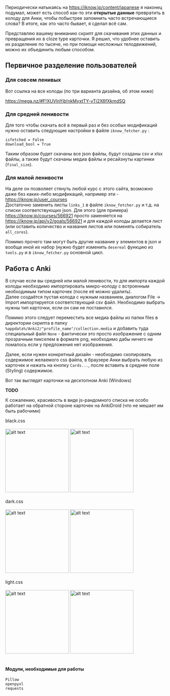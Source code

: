 Периодически натыкаясь на https://iknow.jp/content/japanese я наконец подумал, может есть способ как-то эти **открытые данные** превратить в колоду для Анки, чтобы побыстрее запомнить часто встречающиеся слова? В итоге, как это часто бывает, я сделал всё сам.   

Представляю вашему вниманию скрипт для скачивания этих данных и превращения их в cloze type карточки. Я решил, что удобнее оставить их разделение по тысяче, но при помощи несложных телодвижений, можно их объединить любым способом.

## Первичное разделение пользователей

### Для совсем ленивых

Вот ссылка на все колоды (по три варианта дизайна, об этом ниже)

https://mega.nz/#F!XUVlnYjb!nkMyxtTY-vTi2X6fXkmdSQ

### Для средней ленивости

Для того чтобы скачать всё в первый раз и без особых модификаций нужно оставить следующие настройки в файле ```iknow_fetcher.py``` :
```
isfetched = False 
download_bool = True 
```

Таким образом будет скачаны все json файлы, будут созданы csv и xlsx файлы, а также будут скачаны медиа файлы и ресайзнуты картинки (```final_size```).   

### Для малой ленивости

На деле он позволяет стянуть любой курс с этого сайта, возможно даже без каких-либо модификаций, например эти - https://iknow.jp/user_courses    
Достаточно заменить листы ```links_1``` в файле ```iknow_fetcher.py``` и т.д. на списки соответствующих json. Для этого (для примера) https://iknow.jp/courses/566921 просто заменяется на https://iknow.jp/api/v2/goals/566921 и для каждой колоды делается лист (или оставить количество и названия листов или поменять собиратель ```all_cores```).   

Помимо прочего там могут быть другие название у элементов в json и вообще иной их набор (нужно будет изменить ```desereal``` функцию из ```tools.py``` и в ```iknow_fetcher.py``` основной цикл.

## Работа с Anki

В случае если вы средней или малой ленивости, то для импорта каждой колоды необходимо импортировать микро-колоду с встроенным необходимым типом карточек (после её можно удалить).   
Далее создаётся пустая колода с нужным названием, диалогом File -> Import импортируется соответствующий csv файл. Необходимо выбрать нужны тип карточки, если он сам не поставился.   

<!--
Добавить скриншоты? 

<img src="https://i.imgur.com/nGYpMqX.png" alt="alt text" width="whatever" height=200>
-->

Помимо этого следует переместить все медиа файлы из папки files в директории скрипта в папку ```%appdata%/Anki2/"profile_name"/collection.media``` и добавить туда специальный файл ```None``` - фактически это просто изображение с одним прозрачным пикселем в формате png, необходимо дабы ничего не ломалось если у предложения нет изображения.   

Далее, если нужен конкретный дизайн - необходимо скопировать содержимое желаемого css файла, в браузере Анки выбрать любую из карточек и нажать на кнопку ```Cards...```, после вставить в среднее поле (Styling) содержимое.


Вот так выглядят карточки на десктопном Anki (Windows)

**TODO**

К сожалению, красивость в виде js-рандомного списка не особо работает на обратной стороне карточек на AnkiDroid (что не мешает им быть рабочими)

black.css   
<br>
<img src="https://i.imgur.com/nGYpMqX.png" alt="alt text" height=200>
<img src="https://i.imgur.com/A5H5I6f.png" alt="alt text" height=200>
<br>
<br>
dark.css   
<br>
<img src="https://i.imgur.com/AwFaBs1.png" alt="alt text" height=200>
<img src="https://i.imgur.com/ki4JJsb.png" alt="alt text" height=200>
<br>
<br>
light.css   
<br>
<img src="https://i.imgur.com/VAf6GLL.png" alt="alt text" height=200>
<img src="https://i.imgur.com/V4fSkE6.png" alt="alt text" height=200>
<br>
<br>
#### Модули, необходимые для работы
```
Pillow   
openpyxl   
requests   
```



